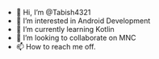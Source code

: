 - 👋 Hi, I’m @Tabish4321
- 👀 I’m interested in Android Development
- 🌱 I’m currently learning Kotlin
- 💞️ I’m looking to collaborate on MNC
- 📫 How to reach me off.

<!---
Tabish4321/Tabish4321 is a ✨ special ✨ repository because its `README.md` (this file) appears on your GitHub profile.
You can click the Preview link to take a look at your changes.
--->
